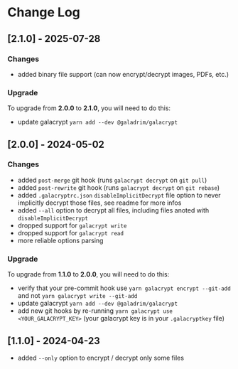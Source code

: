 # Change Log

## [2.1.0] - 2025-07-28

### Changes

- added binary file support (can now encrypt/decrypt images, PDFs, etc.)

### Upgrade

To upgrade from **2.0.0** to **2.1.0**, you will need to do this:

- update galacrypt `yarn add --dev @galadrim/galacrypt`

## [2.0.0] - 2024-05-02

### Changes

- added `post-merge` git hook (runs `galacrypt decrypt` on `git pull`)
- added `post-rewrite` git hook (runs `galacrypt decrypt` on `git rebase`)
- added `.galacryptrc.json` `disableImplicitDecrypt` file option to never implicitly decrypt those files, see readme for more infos
- added `--all` option to decrypt all files, including files anoted with `disableImplicitDecrypt`
- dropped support for `galacrypt write`
- dropped support for `galacrypt read`
- more reliable options parsing

### Upgrade

To upgrade from **1.1.0** to **2.0.0**, you will need to do this:

- verify that your pre-commit hook use `yarn galacrypt encrypt --git-add` and not `yarn galacrypt write --git-add`
- update galacrypt `yarn add --dev @galadrim/galacrypt`
- add new git hooks by re-running `yarn galacrypt use <YOUR_GALACRYPT_KEY>` (your galacrypt key is in your `.galacryptkey` file)

## [1.1.0] - 2024-04-23

- added `--only` option to encrypt / decrypt only some files

